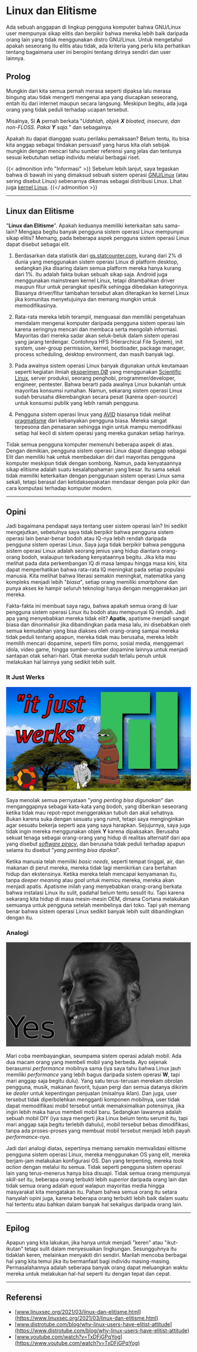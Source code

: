 # Linux dan Elitisme


Ada sebuah anggapan di lingkup pengguna komputer bahwa GNU/Linux user mempunyai sikap elitis dan berpikir bahwa mereka lebih baik daripada orang lain yang tidak menggunakan distro GNU/Linux. Untuk mengetahui apakah seseorang itu elitis atau tidak, ada kriteria yang perlu kita perhatikan tentang bagaimana user ini beropini tentang dirinya sendiri dan user lainnya.

<!--more-->

## Prolog
Mungkin dari kita semua pernah merasa seperti dipaksa lalu merasa bingung atau tidak mengerti mengenai apa yang diucapkan seseorang, entah itu dari internet maupun secara langsung. Meskipun begitu, ada juga orang yang tidak peduli terhadap ucapan tersebut.

Misalnya, Si **A** pernah berkata "_Udahlah, objek **X** bloated, insecure, dan non-FLOSS. Pakai **Y** saja._" dan sebagainya.

Apakah itu dapat dianggap suatu perilaku pemaksaan? Belum tentu, itu bisa kita anggap sebagai tindakan persuasif yang harus kita olah sebijak mungkin dengan mencari tahu sumber referensi yang jelas dan tentunya sesuai kebutuhan setiap individu melalui berbagai riset.

{{< admonition info "Informasi" >}}
Sebelum lebih lanjut, saya tegaskan bahwa di bawah ini yang dimaksud sebuah sistem operasi [GNU/Linux](https://www.gnu.org/gnu/linux-and-gnu.en.html) (atau sering disebut Linux) sebenarnya dikemas sebagai distribusi Linux. Lihat juga [kernel Linux](https://en.wikipedia.org/wiki/Linux_kernel).
{{</ admonition >}}

---

## Linux dan Elitisme
"**Linux dan Elitisme**". Apakah keduanya memiliki keterkaitan satu sama-lain? Mengapa begitu banyak pengguna sistem operasi Linux mempunyai sikap elitis? Memang, pada beberapa aspek pengguna sistem operasi Linux dapat disebut sebagai elit.

1. Berdasarkan data statistik dari [gs.statcounter.com](https://gs.statcounter.com/os-market-share/desktop/worldwide), kurang dari 2% di dunia yang menggunakan sistem operasi Linux di platform desktop, sedangkan jika disaring dalam semua platform mereka hanya kurang dari 1%. Itu adalah fakta bukan sebuah sikap saja. Android juga menggunakan mainstream kernel Linux, tetapi ditambahkan driver maupun fitur untuk perangkat spesifik sehingga dibedakan kategorinya. Biasanya driver/fitur tambahan tersebut akan diterapkan ke kernel Linux jika komunitas menyetujuinya dan memang mungkin untuk memodifikasinya.

2. Rata-rata mereka lebih terampil, menguasai dan memiliki pengetahuan mendalam mengenai komputer daripada pengguna sistem operasi lain karena seringnya mencari dan membaca serta mengolah informasi. Mayoritas dari mereka sadar akan seluk-beluk dalam sistem operasi yang jarang terdengar. Contohnya HFS (Hierarchical File System), init system, user-group permission, kernel, bootloader, package manager, process scheduling, desktop environment, dan masih banyak lagi.

3. Pada awalnya sistem operasi Linux banyak digunakan untuk keutamaan seperti kegiatan ilmiah [eksperimen DØ](https://www-d0.fnal.gov/) yang menggunakan [Scientific Linux](https://scientificlinux.org/), server produksi, seorang penghobi, programmer/developer, engineer, pentester. Bahwa berarti pada awalnya Linux bukanlah untuk mayoritas konsumsi rumahan. Namun, sekarang sistem operasi Linux sudah berusaha dikembangkan secara pesat (karena _open-source_) untuk konsumsi publik yang lebih ramah pengguna. 

4. Pengguna sistem operasi linux yang [AVID](https://www.merriam-webster.com/dictionary/avid) biasanya tidak melihat [pragmatisme](https://id.wikipedia.org/wiki/Pragmatisme) dari kebanyakan pengguna biasa. Mereka sangat terpesona dan penasaran sehingga ingin untuk mampu memodifikasi setiap hal kecil di sistem operasi yang mereka gunakan setiap harinya.

Tidak semua pengguna komputer memenuhi beberapa aspek di atas. Dengan demikian, pengguna sistem operasi Linux dapat dianggap sebagai Elit dan memiliki hak untuk membedakan diri dari mayoritas pengguna komputer meskipun tidak dengan sombong. Namun, pada kenyataannya sikap elitisme adalah suatu kesalahpahaman yang besar. Itu sama sekali tidak memiliki keterkaitan dengan penggunaan sistem operasi Linux sama sekali, tetapi berasal dari ketidaksepakatan mendasar dengan pola pikir dan cara komputasi terhadap komputer modern.

---

## Opini
Jadi bagaimana pendapat saya tentang user sistem operasi lain? Ini sedikit mengejutkan, sebetulnya saya tidak berpikir bahwa pengguna sistem operasi lain benar-benar bodoh atau IQ-nya lebih rendah daripada pengguna sistem operasi Linux. Saya juga tidak berpikir bahwa pengguna sistem operasi Linux adalah seorang jenius yang hidup diantara orang-orang bodoh, walaupun terkadang kenyataannya begitu. Jika kita mau melihat pada data perkembangan IQ di masa lampau hingga masa kini, kita dapat memperhatikan bahwa rata-rata IQ meningkat pada setiap populasi manusia. Kita melihat bahwa literasi semakin meningkat, matematika yang kompleks menjadi lebih "_biasa_", setiap orang memiliki _smartphone_ dan punya akses ke hampir seluruh teknologi hanya dengan menggerakkan jari mereka.

Fakta-fakta ini membuat saya ragu, bahwa apakah semua orang di luar pengguna sistem operasi Linux itu bodoh atau mempunyai IQ rendah. Jadi apa yang menyebabkan mereka tidak elit? **Apatis**, apatisme menjadi sangat biasa dan dinormalisir jika dibandingkan pada masa lalu, ini disebabkan oleh semua kemudahan yang bisa diakses oleh orang-orang sampai mereka tidak peduli tentang apapun, mereka tidak mau berusaha, mereka lebih memilih mencari dopamine, seperti film porno, sosial media, menggemari idola, video game, hingga sumber-sumber dopamine lainnya untuk menjadi santapan otak sehari-hari. Otak mereka sudah terlalu penuh untuk melakukan hal lainnya yang sedikit lebih sulit.

### It Just Werks

![It Just Werks](it-just-werks.jpg "It Just Werks")

Saya menolak semua pernyataan "_yang penting bisa digunakan_"  dan menganggapnya sebagai kata-kata yang bodoh, yang diberikan seseorang ketika tidak mau repot-repot menggerakkan tubuh dan akal sehatnya. Bukan karena suka dengan sesuatu yang rumit, tetapi saya menginginkan agar sesuatu bekerja seperti apa yang saya harapkan. Sejujurnya, saya juga tidak ingin mereka menggunakan objek **Y** karena dipaksakan. Berusaha sekuat tenaga sebagai orang-orang yang hidup di realitas alternatif dari apa yang disebut [_software piracy_](https://id.wikipedia.org/wiki/Pembajakan_perangkat_lunak), dan berusaha tidak peduli terhadap apapun selama itu disebut "_yang penting bisa dipakai_".

Ketika manusia telah memiliki _basic needs_, seperti tempat tinggal, air, dan makanan di perut mereka, mereka tidak lagi memikirkan cara bertahan hidup dan ekstensinya. Ketika mereka telah mencapai kenyamanan itu, tanpa _deeper meaning_ atau _goal_ untuk memicu mereka, mereka akan menjadi apatis. Apatisme inilah yang menyebabkan orang-orang berkata bahwa instalasi Linux itu sulit, padahal belum tentu sesulit itu. Tapi karena sekarang kita hidup di masa mesin-mesin OEM, dimana Cortana melakukan semuanya untuk pengguna setelah membelinya dari toko. Tapi yah memang benar bahwa sistem operasi Linux sedikit banyak lebih sulit dibandingkan dengan itu.

### Analogi

![Apakah pengguna Linux adalah Elit?](yes.jpg "Apakah pengguna Linux adalah Elit?")

Mari coba membayangkan, seumpama sistem operasi adalah mobil. Ada dua macam orang yang membeli mobil yang berbeda. Ayo sejenak berasumsi _performance_ mobilnya sama (iya saya tahu bahwa Linux jauh memiliki _performance_ yang lebih bagus daripada sistem operasi **W**, tapi mari anggap saja begitu dulu). Yang satu terus-terusan merekam obrolan pengguna, musik, makanan favorit, tujuan pergi dan semua datanya dikirim ke _dealer_ untuk kepentingan penjualan (misalnya iklan). Dan juga, user tersebut tidak diperbolehkan mengganti komponen mobilnya, user tidak dapat memodifikasi mobil tersebut untuk memaksimalkan potensinya, jika ingin lebih maka harus membeli mobil baru. Sedangkan lawannya adalah sebuah mobil DIY (iya saya mengerti jika Linux belum tentu serumit itu, tapi mari anggap saja begitu terlebih dahulu), mobil tersebut bebas dimodifikasi, tanpa ada proses-proses yang membuat mobil tersebut menjadi lebih payah _performance-nya_.

Jadi dari analogi diatas, sepertinya memang semakin memvalidasi elitisme pengguna sistem operasi Linux, mereka menggunakan OS yang elit, mereka berjam-jam melakukan konfigurasi OS. Dan yang terpenting, mereka _took action_ dengan melalui itu semua. Tidak seperti pengguna sistem operasi lain yang terus-menerus hanya bisa disuapi. Tidak semua orang mempunyai _skill-set_ itu, beberapa orang terbukti lebih _superior_ daripada orang lain dan tidak semua orang adalah _equal_ walapun mayoritas media hingga masyarakat kita mengatakan itu. Paham bahwa semua orang itu setara hanyalah opini juga, karena beberapa orang terbukti lebih baik dalam suatu hal tertentu atau bahkan dalam banyak hal sekaligus daripada orang lain.

---

## Epilog
Apapun yang kita lakukan, jika hanya untuk menjadi "keren" atau "ikut-ikutan" tetapi sulit dalam menyesuaikan lingkungan. Sesungguhnya itu tidaklah keren, melainkan menyakiti diri sendiri. Marilah mencoba berbagai hal yang kita temui jika itu bermanfaat bagi individu masing-masing. Permasalahannya adalah seberapa banyak orang dapat meluangkan waktu mereka untuk melakukan hal-hal seperti itu dengan tepat dan cepat.

---

## Referensi
- [www.linuxsec.org/2021/03/linux-dan-elitisme.html](https://www.linuxsec.org/2021/03/linux-dan-elitisme.html)
- [www.distrotube.com/blog/why-linux-users-have-elitist-attitude](https://www.distrotube.com/blog/why-linux-users-have-elitist-attitude)
- [www.youtube.com/watch?v=TxDFjGPqYog](https://www.youtube.com/watch?v=TxDFjGPqYog)

